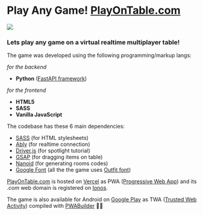 # Play Any Game! [PlayOnTable.com](https://playontable.com/)

[![](https://gwu0gmqhaw3wrynk.public.blob.vercel-storage.com/other/thumbnail.png)](https://playontable.com/)

### Lets play any game on a virtual realtime multiplayer table!

The game was developed using the following programming/markup langs:

*for the backend*

- **Python** ([FastAPI framework](https://fastapi.tiangolo.com/))

*for the frontend*

- **HTML5**
- **SASS**
- **Vanilla JavaScript**

The codebase has these 6 main dependencies:

- [SASS](https://sass-lang.com/) (for HTML stylesheets)
- [Ably](https://ably.com/) (for realtime connection)
- [Driver.js](https://driverjs.com/) (for spotlight tutorial)
- [GSAP](https://gsap.com/) (for dragging items on table)
- [Nanoid](https://www.npmjs.com/package/nanoid) (for generating rooms codes)
- [Google Font](https://fonts.google.com/) (all the the game uses [Outfit font](https://fonts.google.com/specimen/Outfit))

[PlayOnTable.com](https://playontable.com/) is hosted on [Vercel](https://vercel.com/) as PWA ([Progressive Web App](https://developer.mozilla.org/en-US/docs/Web/Progressive_web_apps)) and its *.com* web domain is registered on [Ionos](https://www.ionos.it/).

The game is also available for Android on [Google Play](https://play.google.com/store/apps/details?id=com.playontable.app) as TWA ([Trusted Web Activity](https://developer.android.com/develop/ui/views/layout/webapps/trusted-web-activities)) compiled with [PWABuilder](https://www.pwabuilder.com/) 🚀🚀